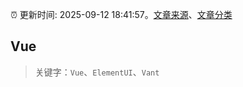 :alarm_clock: 更新时间: 2025-09-12 18:41:57。[文章来源](/README.md)、[文章分类](/TAGS.md)

## Vue


> 关键字：`Vue`、`ElementUI`、`Vant`



